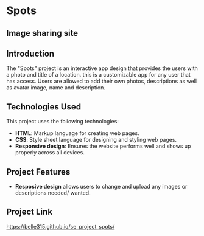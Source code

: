 # Spots

## Image sharing site

## Introduction

The "Spots" project is an interactive app design that provides the users with a photo and title of a location.
this is a customizable app for any user that has access. Users are allowed to add their own photos, descriptions as well as avatar image, name and description.

## Technologies Used

This project uses the following technologies:

- **HTML**: Markup language for creating web pages.
- **CSS**: Style sheet language for designing and styling web pages.
- **Responsive design**: Ensures the website performs well and shows up properly across all devices.

## Project Features

- **Resposive design** allows users to change and upload any images or descriptions needed/ wanted.

## Project Link

https://belle315.github.io/se_project_spots/
